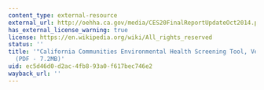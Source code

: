 ```yaml
---
content_type: external-resource
external_url: http://oehha.ca.gov/media/CES20FinalReportUpdateOct2014.pdf
has_external_license_warning: true
license: https://en.wikipedia.org/wiki/All_rights_reserved
status: ''
title: '"California Communities Environmental Health Screening Tool, Version 2.0."
  (PDF - 7.2MB)'
uid: ec5d46d0-d2ac-4fb8-93a0-f617bec746e2
wayback_url: ''
---
```

